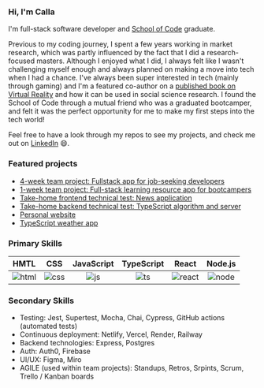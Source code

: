 ### Hi, I'm Calla

I'm full-stack software developer and [School of Code](https://www.schoolofcode.co.uk/) graduate.

Previous to my coding journey, I spent a few years working in market research, which was partly influenced by the fact that I did a research-focused masters. Although I enjoyed what I did, I always felt like I wasn't challenging myself enough and always planned on making a move into tech when I had a chance. I've always been super interested in tech (mainly through gaming) and I'm a featured co-author on a [published book on Virtual Reality](https://policy.bristoluniversitypress.co.uk/virtual-reality-methods) and how it can be used in social science research. I found the School of Code through a mutual friend who was a graduated bootcamper, and felt it was the perfect opportunity for me to make my first steps into the tech world!

Feel free to have a look through my repos to see my projects, and check me out on [LinkedIn](https://www.linkedin.com/in/calla-sullivan-drage-88a7a5139/) 😄. 

### Featured projects 

- [4-week team project: Fullstack app for job-seeking developers](https://github.com/Callasaurus/deVault-SoC-4-week-team-project)
- [1-week team project: Full-stack learning resource app for bootcampers](https://github.com/Callasaurus/Week9-soc-across-the-globe-project-1-week-team-project)
- [Take-home frontend technical test: News application](https://github.com/Callasaurus/Frontend-take-home-technical-test)
- [Take-home backend technical test: TypeScript algorithm and server](https://github.com/Callasaurus/Backend-take-home-technical-test)
- [Personal website](https://github.com/Callasaurus/Personal-Page)
- [TypeScript weather app](https://github.com/Callasaurus/Week-12-Hackathon-TypeScript-Weather-App)

### Primary Skills 

HMTL|CSS|JavaScript|TypeScript|React|Node.js|  
:------------:|:-------------:|:-------------:|:-------------:|:------------:|:-------------:|
![html](https://user-images.githubusercontent.com/112335053/220086351-f930e7bb-0c3f-42b5-bc6b-d7989e7ad03a.png)|![css](https://user-images.githubusercontent.com/112335053/220086438-fea83b82-c8e6-4bc6-b1ce-b2b86e883f1f.png)|![js](https://user-images.githubusercontent.com/112335053/220086489-15123228-dcb2-4d54-beb3-dfc14e893ddb.png)|![ts](https://user-images.githubusercontent.com/112335053/220086559-284ae0e6-7fa2-448a-a891-61b64b62aa12.png)|![react](https://user-images.githubusercontent.com/112335053/220086644-13e3b46d-bdd6-475a-9820-2eefda814438.png)|![node](https://user-images.githubusercontent.com/112335053/220086759-28527823-3780-47ec-880c-47231b86efd5.png)

### Secondary Skills 
- Testing: Jest, Supertest, Mocha, Chai, Cypress, GitHub actions (automated tests)
- Continuous deployment: Netlify, Vercel, Render, Railway
- Backend technologies: Express, Postgres
- Auth: Auth0, Firebase
- UI/UX: Figma, Miro
- AGILE (used within team projects): Standups, Retros, Srpints, Scrum, Trello / Kanban boards
